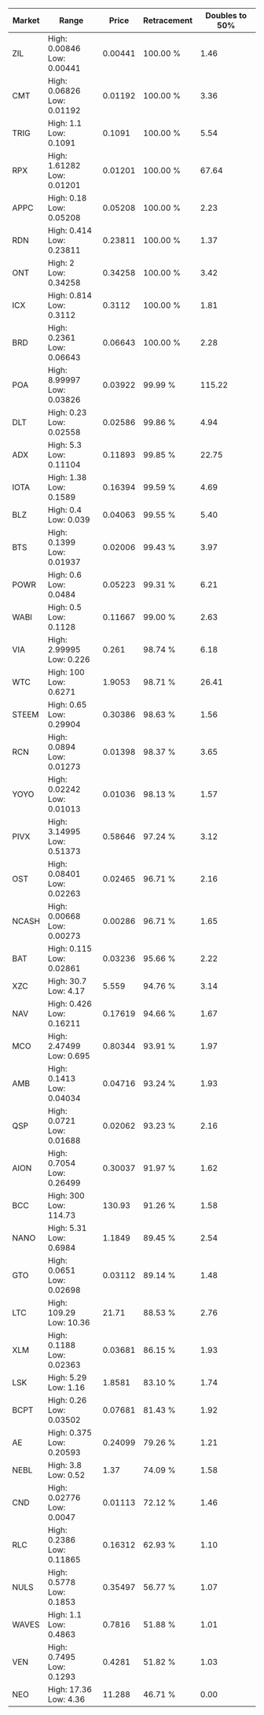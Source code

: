 | Market | Range | Price| Retracement | Doubles to 50% |
| --- | --- | --- | --- | --- |
| ZIL | High: 0.00846<br />Low: 0.00441 | 0.00441 | 100.00 % | 1.46 |
| CMT | High: 0.06826<br />Low: 0.01192 | 0.01192 | 100.00 % | 3.36 |
| TRIG | High: 1.1<br />Low: 0.1091 | 0.1091 | 100.00 % | 5.54 |
| RPX | High: 1.61282<br />Low: 0.01201 | 0.01201 | 100.00 % | 67.64 |
| APPC | High: 0.18<br />Low: 0.05208 | 0.05208 | 100.00 % | 2.23 |
| RDN | High: 0.414<br />Low: 0.23811 | 0.23811 | 100.00 % | 1.37 |
| ONT | High: 2<br />Low: 0.34258 | 0.34258 | 100.00 % | 3.42 |
| ICX | High: 0.814<br />Low: 0.3112 | 0.3112 | 100.00 % | 1.81 |
| BRD | High: 0.2361<br />Low: 0.06643 | 0.06643 | 100.00 % | 2.28 |
| POA | High: 8.99997<br />Low: 0.03826 | 0.03922 | 99.99 % | 115.22 |
| DLT | High: 0.23<br />Low: 0.02558 | 0.02586 | 99.86 % | 4.94 |
| ADX | High: 5.3<br />Low: 0.11104 | 0.11893 | 99.85 % | 22.75 |
| IOTA | High: 1.38<br />Low: 0.1589 | 0.16394 | 99.59 % | 4.69 |
| BLZ | High: 0.4<br />Low: 0.039 | 0.04063 | 99.55 % | 5.40 |
| BTS | High: 0.1399<br />Low: 0.01937 | 0.02006 | 99.43 % | 3.97 |
| POWR | High: 0.6<br />Low: 0.0484 | 0.05223 | 99.31 % | 6.21 |
| WABI | High: 0.5<br />Low: 0.1128 | 0.11667 | 99.00 % | 2.63 |
| VIA | High: 2.99995<br />Low: 0.226 | 0.261 | 98.74 % | 6.18 |
| WTC | High: 100<br />Low: 0.6271 | 1.9053 | 98.71 % | 26.41 |
| STEEM | High: 0.65<br />Low: 0.29904 | 0.30386 | 98.63 % | 1.56 |
| RCN | High: 0.0894<br />Low: 0.01273 | 0.01398 | 98.37 % | 3.65 |
| YOYO | High: 0.02242<br />Low: 0.01013 | 0.01036 | 98.13 % | 1.57 |
| PIVX | High: 3.14995<br />Low: 0.51373 | 0.58646 | 97.24 % | 3.12 |
| OST | High: 0.08401<br />Low: 0.02263 | 0.02465 | 96.71 % | 2.16 |
| NCASH | High: 0.00668<br />Low: 0.00273 | 0.00286 | 96.71 % | 1.65 |
| BAT | High: 0.115<br />Low: 0.02861 | 0.03236 | 95.66 % | 2.22 |
| XZC | High: 30.7<br />Low: 4.17 | 5.559 | 94.76 % | 3.14 |
| NAV | High: 0.426<br />Low: 0.16211 | 0.17619 | 94.66 % | 1.67 |
| MCO | High: 2.47499<br />Low: 0.695 | 0.80344 | 93.91 % | 1.97 |
| AMB | High: 0.1413<br />Low: 0.04034 | 0.04716 | 93.24 % | 1.93 |
| QSP | High: 0.0721<br />Low: 0.01688 | 0.02062 | 93.23 % | 2.16 |
| AION | High: 0.7054<br />Low: 0.26499 | 0.30037 | 91.97 % | 1.62 |
| BCC | High: 300<br />Low: 114.73 | 130.93 | 91.26 % | 1.58 |
| NANO | High: 5.31<br />Low: 0.6984 | 1.1849 | 89.45 % | 2.54 |
| GTO | High: 0.0651<br />Low: 0.02698 | 0.03112 | 89.14 % | 1.48 |
| LTC | High: 109.29<br />Low: 10.36 | 21.71 | 88.53 % | 2.76 |
| XLM | High: 0.1188<br />Low: 0.02363 | 0.03681 | 86.15 % | 1.93 |
| LSK | High: 5.29<br />Low: 1.16 | 1.8581 | 83.10 % | 1.74 |
| BCPT | High: 0.26<br />Low: 0.03502 | 0.07681 | 81.43 % | 1.92 |
| AE | High: 0.375<br />Low: 0.20593 | 0.24099 | 79.26 % | 1.21 |
| NEBL | High: 3.8<br />Low: 0.52 | 1.37 | 74.09 % | 1.58 |
| CND | High: 0.02776<br />Low: 0.0047 | 0.01113 | 72.12 % | 1.46 |
| RLC | High: 0.2386<br />Low: 0.11865 | 0.16312 | 62.93 % | 1.10 |
| NULS | High: 0.5778<br />Low: 0.1853 | 0.35497 | 56.77 % | 1.07 |
| WAVES | High: 1.1<br />Low: 0.4863 | 0.7816 | 51.88 % | 1.01 |
| VEN | High: 0.7495<br />Low: 0.1293 | 0.4281 | 51.82 % | 1.03 |
| NEO | High: 17.36<br />Low: 4.36 | 11.288 | 46.71 % | 0.00 |
